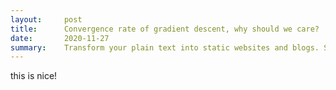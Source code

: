 ```yaml
---
layout:     post
title:      Convergence rate of gradient descent, why should we care? 
date:       2020-11-27 
summary:    Transform your plain text into static websites and blogs. Simple, static, and blog-aware.
---
```



this is nice!
